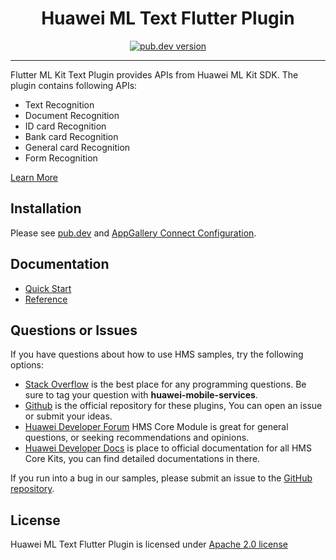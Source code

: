 <p align="center">
  <h1 align="center">Huawei ML Text Flutter Plugin</h1>
</p>


<p align="center">
  <a href="https://pub.dev/packages/huawei_ml_text"><img src="https://img.shields.io/pub/v/huawei_ml_text?style=for-the-badge" alt="pub.dev version"></a>
</p>

----

Flutter ML Kit Text Plugin provides APIs from Huawei ML Kit SDK. The plugin contains following APIs:

- Text Recognition
- Document Recognition
- ID card Recognition
- Bank card Recognition
- General card Recognition
- Form Recognition

[Learn More](https://developer.huawei.com/consumer/en/doc/development/HMS-Plugin-Guides/introduction-0000001051432503?ha_source=hms1)

## Installation

Please see [pub.dev](https://pub.dev/packages/huawei_ml_text/install) and [AppGallery Connect Configuration](https://developer.huawei.com/consumer/en/doc/development/HMS-Plugin-Guides/config-agc-0000001164929484?ha_source=hms1).

## Documentation

- [Quick Start](https://developer.huawei.com/consumer/en/doc/development/HMS-Plugin-Guides/text-related-services-0000001073249531?ha_source=hms1)
- [Reference](https://developer.huawei.com/consumer/en/doc/development/HMS-Plugin-References/overview-0000001052975193?ha_source=hms1)

## Questions or Issues

If you have questions about how to use HMS samples, try the following options:
- [Stack Overflow](https://stackoverflow.com/questions/tagged/huawei-mobile-services) is the best place for any programming questions. Be sure to tag your question with
**huawei-mobile-services**.
- [Github](https://github.com/HMS-Core/hms-flutter-plugin) is the official repository for these plugins, You can open an issue or submit your ideas.
- [Huawei Developer Forum](https://forums.developer.huawei.com/forumPortal/en/home?fid=0101187876626530001&ha_source=hms1) HMS Core Module is great for general questions, or seeking recommendations and opinions.
- [Huawei Developer Docs](https://developer.huawei.com/consumer/en/doc/overview/HMS-Core-Plugin?ha_source=hms1) is place to official documentation for all HMS Core Kits, you can find detailed documentations in there.

If you run into a bug in our samples, please submit an issue to the [GitHub repository](https://github.com/HMS-Core/hms-flutter-plugin).

## License

Huawei ML Text Flutter Plugin is licensed under [Apache 2.0 license](LICENSE) 
